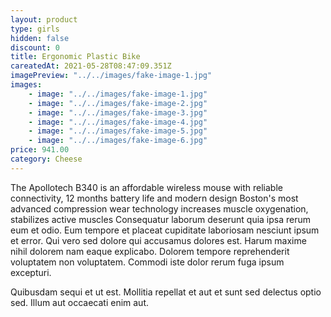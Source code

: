 ```yaml
---
layout: product
type: girls
hidden: false
discount: 0
title: Ergonomic Plastic Bike
careatedAt: 2021-05-28T08:47:09.351Z
imagePreview: "../../images/fake-image-1.jpg"
images:
    - image: "../../images/fake-image-1.jpg"
    - image: "../../images/fake-image-2.jpg"
    - image: "../../images/fake-image-3.jpg"
    - image: "../../images/fake-image-4.jpg"
    - image: "../../images/fake-image-5.jpg"
    - image: "../../images/fake-image-6.jpg"
price: 941.00
category: Cheese
---
```

The Apollotech B340 is an affordable wireless mouse with reliable connectivity, 12 months battery life and modern design
Boston's most advanced compression wear technology increases muscle oxygenation, stabilizes active muscles
Consequatur laborum deserunt quia ipsa rerum eum et odio. Eum tempore et placeat cupiditate laboriosam nesciunt ipsum et error. Qui vero sed dolore qui accusamus dolores est. Harum maxime nihil dolorem nam eaque explicabo. Dolorem tempore reprehenderit voluptatem non voluptatem. Commodi iste dolor rerum fuga ipsum excepturi.
 Quibusdam sequi et ut est. Mollitia repellat et aut et sunt sed delectus optio sed. Illum aut occaecati enim aut.
